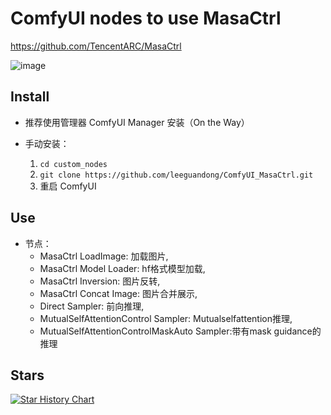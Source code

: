 # ComfyUI nodes to use MasaCtrl

https://github.com/TencentARC/MasaCtrl

![image](preview.png)

## Install

- 推荐使用管理器 ComfyUI Manager 安装（On the Way）

- 手动安装：
    1. `cd custom_nodes`
    2. `git clone https://github.com/leeguandong/ComfyUI_MasaCtrl.git`
    3. 重启 ComfyUI

## Use

- 节点：
    - MasaCtrl LoadImage: 加载图片,
    - MasaCtrl Model Loader: hf格式模型加载,
    - MasaCtrl Inversion: 图片反转,
    - MasaCtrl Concat Image: 图片合并展示,
    - Direct Sampler: 前向推理,
    - MutualSelfAttentionControl Sampler: Mutualselfattention推理,
    - MutualSelfAttentionControlMaskAuto Sampler:带有mask guidance的推理


## Stars

[![Star History Chart](https://api.star-history.com/svg?repos=leeguandong/ComfyUI_MasaCtrl&type=Date)](https://star-history.com/#leeguandong/ComfyUI_MasaCtrl&Date)





